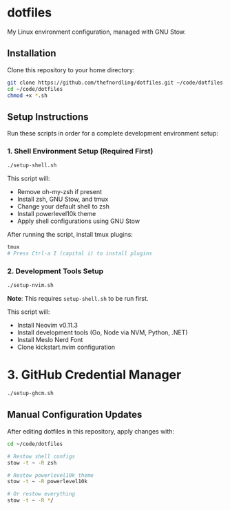 # dotfiles

My Linux environment configuration, managed with GNU Stow.

## Installation

Clone this repository to your home directory:

```bash
git clone https://github.com/thefnordling/dotfiles.git ~/code/dotfiles
cd ~/code/dotfiles
chmod +x *.sh
```

## Setup Instructions

Run these scripts in order for a complete development environment setup:

### 1. Shell Environment Setup (Required First)

```bash
./setup-shell.sh
```

This script will:

- Remove oh-my-zsh if present
- Install zsh, GNU Stow, and tmux
- Change your default shell to zsh
- Install powerlevel10k theme
- Apply shell configurations using GNU Stow

After running the script, install tmux plugins:

```bash
tmux
# Press Ctrl-a I (capital i) to install plugins
```

### 2. Development Tools Setup

```bash
./setup-nvim.sh
```

**Note**: This requires `setup-shell.sh` to be run first.

This script will:

- Install Neovim v0.11.3
- Install development tools (Go, Node via NVM, Python, .NET)
- Install Meslo Nerd Font
- Clone kickstart.nvim configuration

# 3. GitHub Credential Manager

```bash
./setup-ghcm.sh
```

## Manual Configuration Updates

After editing dotfiles in this repository, apply changes with:

```bash
cd ~/code/dotfiles

# Restow shell configs
stow -t ~ -R zsh

# Restow powerlevel10k theme
stow -t ~ -R powerlevel10k

# Or restow everything
stow -t ~ -R */
```
